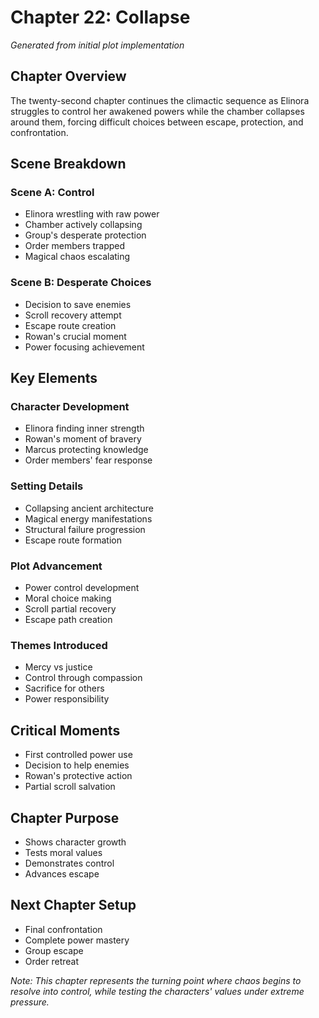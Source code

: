 # Chapter 22: Collapse
*Generated from initial plot implementation*

## Chapter Overview
The twenty-second chapter continues the climactic sequence as Elinora struggles to control her awakened powers while the chamber collapses around them, forcing difficult choices between escape, protection, and confrontation.

## Scene Breakdown

### Scene A: Control
- Elinora wrestling with raw power
- Chamber actively collapsing
- Group's desperate protection
- Order members trapped
- Magical chaos escalating

### Scene B: Desperate Choices
- Decision to save enemies
- Scroll recovery attempt
- Escape route creation
- Rowan's crucial moment
- Power focusing achievement

## Key Elements

### Character Development
- Elinora finding inner strength
- Rowan's moment of bravery
- Marcus protecting knowledge
- Order members' fear response

### Setting Details
- Collapsing ancient architecture
- Magical energy manifestations
- Structural failure progression
- Escape route formation

### Plot Advancement
- Power control development
- Moral choice making
- Scroll partial recovery
- Escape path creation

### Themes Introduced
- Mercy vs justice
- Control through compassion
- Sacrifice for others
- Power responsibility

## Critical Moments
- First controlled power use
- Decision to help enemies
- Rowan's protective action
- Partial scroll salvation

## Chapter Purpose
- Shows character growth
- Tests moral values
- Demonstrates control
- Advances escape

## Next Chapter Setup
- Final confrontation
- Complete power mastery
- Group escape
- Order retreat

*Note: This chapter represents the turning point where chaos begins to resolve into control, while testing the characters' values under extreme pressure.*
